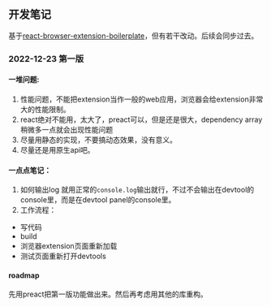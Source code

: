## 开发笔记

基于[react-browser-extension-boilerplate](https://github.com/maxieluan/react-browser-extension-boilerplate)，但有若干改动。后续会同步过去。

### 2022-12-23 第一版
#### 一堆问题:
1. 性能问题，不能把extension当作一般的web应用，浏览器会给extension非常大的性能限制。
2. react绝对不能用，太大了，preact可以，但是还是很大，dependency array稍微多一点就会出现性能问题
3. 尽量用静态的实现，不要搞动态效果，没有意义。
4. 尽量还是用原生api吧。

#### 一点点笔记：
1. 如何输出log
就用正常的`console.log`输出就行，不过不会输出在devtool的console里，而是在devtool panel的console里。
2. 工作流程：
* 写代码
* build
* 浏览器extension页面重新加载
* 测试页面重新打开devtools

#### roadmap
先用preact把第一版功能做出来。然后再考虑用其他的库重构。
